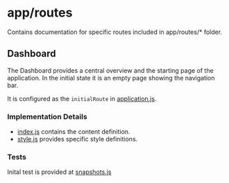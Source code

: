 # app/routes

Contains documentation for specific routes included in app/routes/* folder.

## Dashboard

The Dashboard provides a central overview and the starting page of the application. In the initial state it is an empty page showing the navigation bar.

It is configured as the ```initialRoute``` in [application.js](../../application.js).

### Implementation Details

- [index.js](dashboard/index.js) contains the content definition.
- [style.js](dashboard/style.js) provides specific style definitions.

### Tests

Inital test is provided at [snapshots.js](__test__/snapshots.js)
